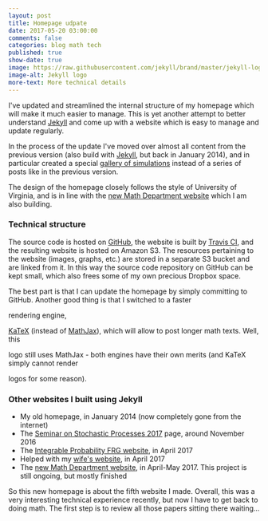 ```yaml
---
layout: post
title: Homepage udpate
date: 2017-05-20 03:00:00
comments: false
categories: blog math tech
published: true
show-date: true
image: https://raw.githubusercontent.com/jekyll/brand/master/jekyll-logo-dark-solid.png
image-alt: Jekyll logo
more-text: More technical details
---
```


I've updated and streamlined the internal structure of my homepage 
which will make it much easier to manage. 
This is yet another attempt to better understand [Jekyll](http://jekyllrb.com/)
and come up with a website which is easy to manage and update regularly. 

In the process of the update I've moved over almost all content 
from the previous version (also build with [Jekyll](http://jekyllrb.com/), 
but back in January 2014), and in particular created 
a special [gallery of simulations]({{site.url}}/research/gallery/)
instead of a series of posts like in the previous version.

The design of the homepage closely follows 
the style of University of Virginia, 
and is in line with the
[new Math Department website](https://uva-math.github.io)
which I am also building.

<!--more-->

### Technical structure

The source code is hosted on [GitHub](https://github.com/lenis2000/homepage), 
the website is built by [Travis CI](https://travis-ci.org/lenis2000/homepage),
and the resulting website is hosted on Amazon S3. 
The resources pertaining to the website 
(images, graphs, etc.) are stored in a separate S3 bucket
and are linked from it. In this way the source code repository 
on GitHub can be kept small, which also frees some of my own
precious Dropbox space.

The best part is that I can update the homepage by simply committing to GitHub. 
Another good thing is that I switched to a faster 
<script type="math/tex">\mathrm{\TeX}</script> rendering engine, 
[KaTeX](https://github.com/Khan/KaTeX) (instead of [MathJax](https://www.mathjax.org/)),
which will allow to post longer math texts. Well, this 
<script type="math/tex">\mathrm{\TeX}</script>
logo still uses MathJax - both engines have their own merits 
(and KaTeX simply cannot render 
<script type="math/tex">\mathrm{\TeX}</script>
logos for some reason).

### Other websites I built using Jekyll

- My old homepage, in January 2014 (now completely gone from the internet)
- The [Seminar on Stochastic Processes 2017](http://faculty.virginia.edu/ssp17/) page, around November 2016
- The [Integrable Probability FRG website](https://int-prob.github.io), in April 2017
- Helped with my [wife's website](https://albinash-art.github.io), in April 2017
- The [new Math Department website](https://uva-math.github.io), in April-May 2017. This project is still ongoing, but mostly finished

So this new homepage is about the fifth website I made. Overall, this was a very interesting technical experience recently, but now I have to get back to doing math. The first step is to review all those papers sitting there 
waiting...

<br><br>

